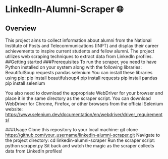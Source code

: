 # LinkedIn-Alumni-Scraper 🌐
## Overview
This project aims to collect information about alumni from the National Institute of Posts and Telecommunications (INPT) and display their career achievements to inspire current students and fellow alumni. The project utilizes web scraping techniques to extract data from LinkedIn profiles.
##Getting started
###Prerequisites
To run the scraper, you need to have Python installed on your system along with the following libraries:
BeautifulSoup
requests
pandas
selenium
You can install these libraries using pip:
pip install beautifulsoup4
pip install requests
pip install pandas
pip install selenium

You also need to download the appropriate WebDriver for your browser and place it in the same directory as the scraper script. You can download WebDriver for Chrome, Firefox, or other browsers from the official Selenium website: https://www.selenium.dev/documentation/en/webdriver/driver_requirements/

###Usage 
Clone this repository to your local machine:
git clone https://github.com/your_username/linkedin-alumni-scraper.git
Navigate to the project directory:
cd linkedin-alumni-scraper
Run the scraper script:
python scraper.py
Sit back and watch the magic as the scraper collects data from LinkedIn profiles!

